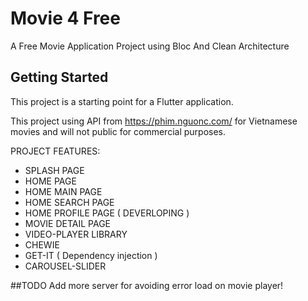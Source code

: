 # Movie 4 Free

A Free Movie Application Project using Bloc And Clean Architecture

## Getting Started

This project is a starting point for a Flutter application.

This project using API from https://phim.nguonc.com/ for Vietnamese movies and will not public for commercial purposes.

PROJECT FEATURES:

- SPLASH PAGE
- HOME PAGE
- HOME MAIN PAGE
- HOME SEARCH PAGE
- HOME PROFILE PAGE ( DEVERLOPING )
- MOVIE DETAIL PAGE
- VIDEO-PLAYER LIBRARY
- CHEWIE
- GET-IT ( Dependency injection )
- CAROUSEL-SLIDER

##TODO 
Add more server for avoiding error load on movie player!

